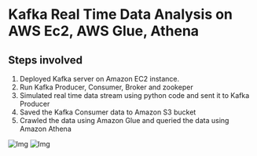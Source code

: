 # Kafka Real Time Data Analysis on AWS Ec2, AWS Glue, Athena

## Steps involved 

1. Deployed Kafka server on Amazon EC2 instance.
2. Run Kafka Producer, Consumer, Broker and zookeper
3. Simulated real time data stream using python code and sent it to Kafka Producer
4. Saved the Kafka Consumer data to Amazon S3 bucket
5. Crawled the data using Amazon Glue and queried the data using Amazon Athena

![Img]()
![Img]()